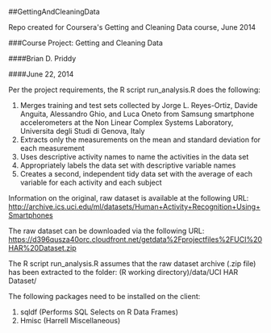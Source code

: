 ##GettingAndCleaningData

Repo created for Coursera's Getting and Cleaning Data course, June 2014

###Course Project: Getting and Cleaning Data

####Brian D. Priddy

####June 22, 2014
 
Per the project requirements, the R script run_analysis.R does the following:
 1. Merges training and test sets collected by Jorge L. Reyes-Ortiz, Davide Anguita, 
    Alessandro Ghio, and Luca Oneto from Samsung smartphone accelerometers at the 
    Non Linear Complex Systems Laboratory, Universita degli Studi di Genova, Italy
 2. Extracts only the measurements on the mean and standard deviation for each 
    measurement
 3. Uses descriptive activity names to name the activities in the data set
 4. Appropriately labels the data set with descriptive variable names
 5. Creates a second, independent tidy data set with the average of each variable 
    for each activity and each subject

Information on the original, raw dataset is available at the following URL:
 http://archive.ics.uci.edu/ml/datasets/Human+Activity+Recognition+Using+Smartphones 
 
The raw dataset can be downloaded via the following URL:
 https://d396qusza40orc.cloudfront.net/getdata%2Fprojectfiles%2FUCI%20HAR%20Dataset.zip 
 
The R script run_analysis.R assumes that the raw dataset archive (.zip file) has been extracted to the folder:
 (R working directory)/data/UCI HAR Dataset/
  
The following packages need to be installed on the client: 
 1. sqldf (Performs SQL Selects on R Data Frames) 
 2. Hmisc (Harrell Miscellaneous)


